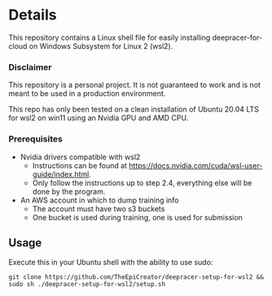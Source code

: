 # Details
This repository contains a Linux shell file for easily installing deepracer-for-cloud on Windows Subsystem for Linux 2 (wsl2).

### Disclaimer
This repository is a personal project. It is not guaranteed to work and is not meant to be used in a production environment.

This repo has only been tested on a clean installation of Ubuntu 20.04 LTS for wsl2 on win11 using an Nvidia GPU and AMD CPU.
### Prerequisites
- Nvidia drivers compatible with wsl2
	- Instructions can be found at https://docs.nvidia.com/cuda/wsl-user-guide/index.html.
	- Only follow the instructions up to step 2.4, everything else will be done by the program.
- An AWS account in which to dump training info
	- The account must have two s3 buckets
	- One bucket is used during training, one is used for submission
	
## Usage
Execute this in your Ubuntu shell with the ability to use sudo:

	git clone https://github.com/TheEpiCreator/deepracer-setup-for-wsl2 && sudo sh ./deepracer-setup-for-wsl2/setup.sh